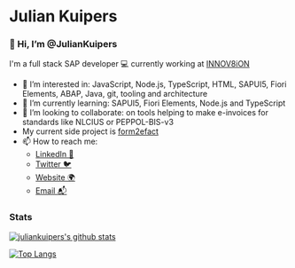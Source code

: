 # Julian Kuipers

### 👋 Hi, I’m @JulianKuipers

I'm a full stack SAP developer 💻 currently working at [INNOV8iON](https://innov8ion.nl/) 

- 👀 I’m interested in: JavaScript, Node.js, TypeScript, HTML, SAPUI5, Fiori Elements, ABAP, Java, git, tooling and architecture
- 🌱 I’m currently learning: SAPUI5, Fiori Elements, Node.js and TypeScript
- 💞️ I’m looking to collaborate: on tools helping to make e-invoices for standards like NLCIUS or PEPPOL-BIS-v3
- My current side project is [form2efact](https://github.com/JulianKuipers/form2efact)
- 📫 How to reach me: 
  - [LinkedIn 💼](https://linkedin.com/in/juliankuipers)
  - [Twitter 🐦](https://twitter.com/juliankuipers)
  - [Website 🌍](https://juliankuipers.com)
  - [Email 📬](mailto:info@juliankuipers.com)

### Stats

[![juliankuipers's github stats](https://vercel-stats-main.vercel.app/api?username=juliankuipers&show_icons=true&theme=cobalt)](https://github.com/juliankuipers/)

[![Top Langs](https://vercel-stats-main.vercel.app/api/top-langs/?username=juliankuipers&layout=demo)](https://github.com/anuraghazra/github-readme-stats)



